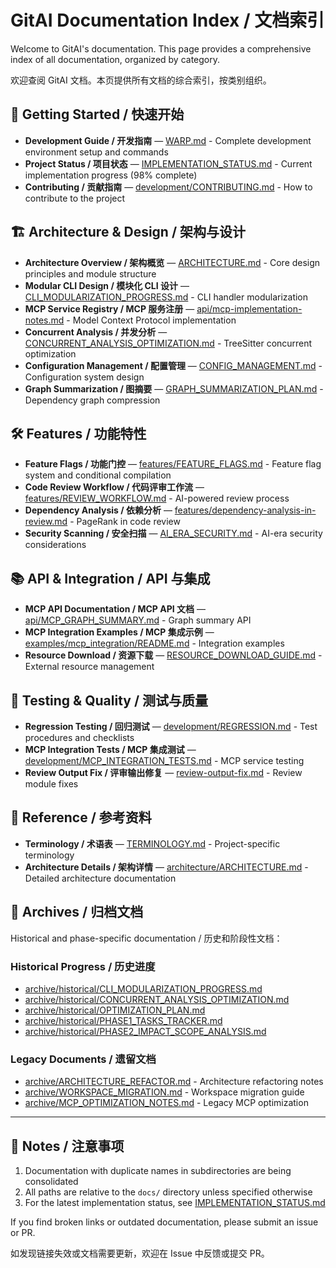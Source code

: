 # GitAI Documentation Index / 文档索引

Welcome to GitAI's documentation. This page provides a comprehensive index of all documentation, organized by category.

欢迎查阅 GitAI 文档。本页提供所有文档的综合索引，按类别组织。

## 🚀 Getting Started / 快速开始
- **Development Guide / 开发指南** — [WARP.md](../WARP.md) - Complete development environment setup and commands
- **Project Status / 项目状态** — [IMPLEMENTATION_STATUS.md](../IMPLEMENTATION_STATUS.md) - Current implementation progress (98% complete)
- **Contributing / 贡献指南** — [development/CONTRIBUTING.md](development/CONTRIBUTING.md) - How to contribute to the project

## 🏗️ Architecture & Design / 架构与设计
- **Architecture Overview / 架构概览** — [ARCHITECTURE.md](ARCHITECTURE.md) - Core design principles and module structure
- **Modular CLI Design / 模块化 CLI 设计** — [CLI_MODULARIZATION_PROGRESS.md](CLI_MODULARIZATION_PROGRESS.md) - CLI handler modularization
- **MCP Service Registry / MCP 服务注册** — [api/mcp-implementation-notes.md](api/mcp-implementation-notes.md) - Model Context Protocol implementation
- **Concurrent Analysis / 并发分析** — [CONCURRENT_ANALYSIS_OPTIMIZATION.md](CONCURRENT_ANALYSIS_OPTIMIZATION.md) - TreeSitter concurrent optimization
- **Configuration Management / 配置管理** — [CONFIG_MANAGEMENT.md](CONFIG_MANAGEMENT.md) - Configuration system design
- **Graph Summarization / 图摘要** — [GRAPH_SUMMARIZATION_PLAN.md](GRAPH_SUMMARIZATION_PLAN.md) - Dependency graph compression

## 🛠️ Features / 功能特性
- **Feature Flags / 功能门控** — [features/FEATURE_FLAGS.md](features/FEATURE_FLAGS.md) - Feature flag system and conditional compilation
- **Code Review Workflow / 代码评审工作流** — [features/REVIEW_WORKFLOW.md](features/REVIEW_WORKFLOW.md) - AI-powered review process
- **Dependency Analysis / 依赖分析** — [features/dependency-analysis-in-review.md](features/dependency-analysis-in-review.md) - PageRank in code review
- **Security Scanning / 安全扫描** — [AI_ERA_SECURITY.md](AI_ERA_SECURITY.md) - AI-era security considerations

## 📚 API & Integration / API 与集成
- **MCP API Documentation / MCP API 文档** — [api/MCP_GRAPH_SUMMARY.md](api/MCP_GRAPH_SUMMARY.md) - Graph summary API
- **MCP Integration Examples / MCP 集成示例** — [examples/mcp_integration/README.md](examples/mcp_integration/README.md) - Integration examples
- **Resource Download / 资源下载** — [RESOURCE_DOWNLOAD_GUIDE.md](RESOURCE_DOWNLOAD_GUIDE.md) - External resource management

## 🧪 Testing & Quality / 测试与质量
- **Regression Testing / 回归测试** — [development/REGRESSION.md](development/REGRESSION.md) - Test procedures and checklists
- **MCP Integration Tests / MCP 集成测试** — [development/MCP_INTEGRATION_TESTS.md](development/MCP_INTEGRATION_TESTS.md) - MCP service testing
- **Review Output Fix / 评审输出修复** — [review-output-fix.md](review-output-fix.md) - Review module fixes

## 📖 Reference / 参考资料
- **Terminology / 术语表** — [TERMINOLOGY.md](TERMINOLOGY.md) - Project-specific terminology
- **Architecture Details / 架构详情** — [architecture/ARCHITECTURE.md](architecture/ARCHITECTURE.md) - Detailed architecture documentation

## 📁 Archives / 归档文档
Historical and phase-specific documentation / 历史和阶段性文档：

### Historical Progress / 历史进度
- [archive/historical/CLI_MODULARIZATION_PROGRESS.md](archive/historical/CLI_MODULARIZATION_PROGRESS.md)
- [archive/historical/CONCURRENT_ANALYSIS_OPTIMIZATION.md](archive/historical/CONCURRENT_ANALYSIS_OPTIMIZATION.md)
- [archive/historical/OPTIMIZATION_PLAN.md](archive/historical/OPTIMIZATION_PLAN.md)
- [archive/historical/PHASE1_TASKS_TRACKER.md](archive/historical/PHASE1_TASKS_TRACKER.md)
- [archive/historical/PHASE2_IMPACT_SCOPE_ANALYSIS.md](archive/historical/PHASE2_IMPACT_SCOPE_ANALYSIS.md)

### Legacy Documents / 遗留文档
- [archive/ARCHITECTURE_REFACTOR.md](archive/ARCHITECTURE_REFACTOR.md) - Architecture refactoring notes
- [archive/WORKSPACE_MIGRATION.md](archive/WORKSPACE_MIGRATION.md) - Workspace migration guide
- [archive/MCP_OPTIMIZATION_NOTES.md](archive/MCP_OPTIMIZATION_NOTES.md) - Legacy MCP optimization

---

## 📝 Notes / 注意事项

1. Documentation with duplicate names in subdirectories are being consolidated
2. All paths are relative to the `docs/` directory unless specified otherwise
3. For the latest implementation status, see [IMPLEMENTATION_STATUS.md](../IMPLEMENTATION_STATUS.md)

If you find broken links or outdated documentation, please submit an issue or PR.

如发现链接失效或文档需要更新，欢迎在 Issue 中反馈或提交 PR。
